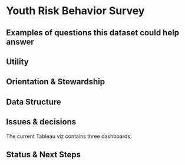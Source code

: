 # Youth Risk Behavior Survey


## Examples of questions this dataset could help answer


## Utility


## Orientation & Stewardship  


## Data Structure



## Issues & decisions



The current Tableau viz contains three dashboards:



## Status & Next Steps


